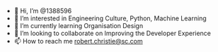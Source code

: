 - 👋 Hi, I’m @1388596
- 👀 I’m interested in Engineering Culture, Python, Machine Learning
- 🌱 I’m currently learning Organisation Design
- 💞️ I’m looking to collaborate on Improving the Developer Experience
- 📫 How to reach me robert.christie@sc.com

<!---
1388596/1388596 is a ✨ special ✨ repository because its `README.md` (this file) appears on your GitHub profile.
You can click the Preview link to take a look at your changes.
--->
